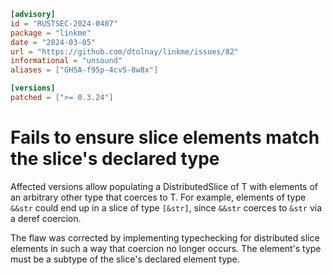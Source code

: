 ```toml
[advisory]
id = "RUSTSEC-2024-0407"
package = "linkme"
date = "2024-03-05"
url = "https://github.com/dtolnay/linkme/issues/82"
informational = "unsound"
aliases = ["GHSA-f95p-4cv5-8w8x"]

[versions]
patched = [">= 0.3.24"]
```

# Fails to ensure slice elements match the slice's declared type

Affected versions allow populating a DistributedSlice of T with elements of an
arbitrary other type that coerces to T. For example, elements of type `&&str`
could end up in a slice of type `[&str]`, since `&&str` coerces to `&str` via a
deref coercion.

The flaw was corrected by implementing typechecking for distributed slice
elements in such a way that coercion no longer occurs. The element's type must
be a subtype of the slice's declared element type.
